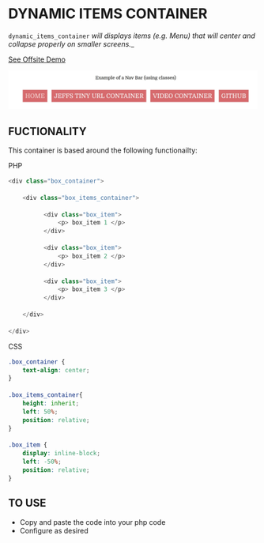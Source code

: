 # DYNAMIC ITEMS CONTAINER

`dynamic_items_container` _will displays items (e.g. Menu) that will
center and collapse properly on smaller screens.__

[See Offsite Demo](http://www.jeffryadecola.com/my-php-containers/index.php?container_name=social_media_bar_container)

![IMAGE - dynamic_items_container - IMAGE](../docs/pics/dynamic_items_container.jpg)

## FUCTIONALITY

This container is based around the following functionailty:

PHP

```php
<div class="box_container">
  
	<div class="box_items_container">
                  
          <div class="box_item">
              <p> box_item 1 </p>
          </div>
  
          <div class="box_item">
              <p> box_item 2 </p>
          </div>
  
          <div class="box_item">
              <p> box_item 3 </p>
          </div>
                          
	</div>
  
</div>
```

CSS

```css
.box_container {
    text-align: center;
}

.box_items_container{
    height: inherit;
    left: 50%;
    position: relative;
}

.box_item {
    display: inline-block;
    left: -50%;
    position: relative;
}
```

## TO USE

* Copy and paste the code into your php code
* Configure as desired